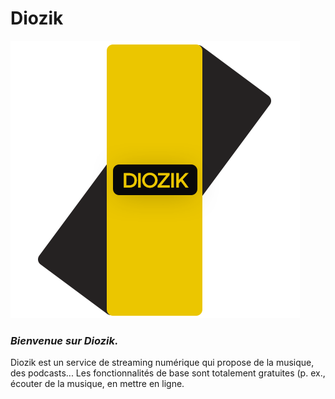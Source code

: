 # Diozik
![Screenshot](image-readme/icon.png)
### _Bienvenue sur Diozik._
Diozik est un service de streaming numérique qui propose de la musique, des podcasts... Les fonctionnalités de base sont totalement gratuites (p. ex., écouter de la musique, en mettre en ligne.
